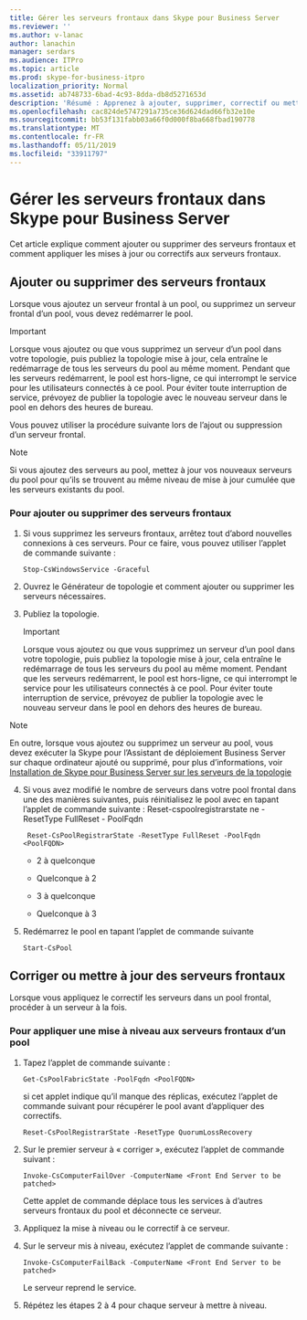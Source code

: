 ```yaml
---
title: Gérer les serveurs frontaux dans Skype pour Business Server
ms.reviewer: ''
ms.author: v-lanac
author: lanachin
manager: serdars
ms.audience: ITPro
ms.topic: article
ms.prod: skype-for-business-itpro
localization_priority: Normal
ms.assetid: ab748733-6bad-4c93-8dda-db8d5271653d
description: 'Résumé : Apprenez à ajouter, supprimer, correctif ou mettre à jour des serveurs frontaux Skype pour Business Server.'
ms.openlocfilehash: cac824de5747291a735ce36d624dad66fb32e10e
ms.sourcegitcommit: bb53f131fabb03a66f0d000f8ba668fbad190778
ms.translationtype: MT
ms.contentlocale: fr-FR
ms.lasthandoff: 05/11/2019
ms.locfileid: "33911797"
---
```

# <a name="manage-front-end-servers-in-skype-for-business-server"></a>Gérer les serveurs frontaux dans Skype pour Business Server
 
Cet article explique comment ajouter ou supprimer des serveurs frontaux et comment appliquer les mises à jour ou correctifs aux serveurs frontaux.

## <a name="add-or-remove-front-end-servers"></a>Ajouter ou supprimer des serveurs frontaux
  
Lorsque vous ajoutez un serveur frontal à un pool, ou supprimez un serveur frontal d’un pool, vous devez redémarrer le pool. 
  
> [!IMPORTANT]
> Lorsque vous ajoutez ou que vous supprimez un serveur d’un pool dans votre topologie, puis publiez la topologie mise à jour, cela entraîne le redémarrage de tous les serveurs du pool au même moment. Pendant que les serveurs redémarrent, le pool est hors-ligne, ce qui interrompt le service pour les utilisateurs connectés à ce pool. Pour éviter toute interruption de service, prévoyez de publier la topologie avec le nouveau serveur dans le pool en dehors des heures de bureau. 
  
Vous pouvez utiliser la procédure suivante lors de l’ajout ou suppression d’un serveur frontal.
  
> [!NOTE]
> Si vous ajoutez des serveurs au pool, mettez à jour vos nouveaux serveurs du pool pour qu’ils se trouvent au même niveau de mise à jour cumulée que les serveurs existants du pool. 
  
### <a name="to-add-or-remove-front-end-servers"></a>Pour ajouter ou supprimer des serveurs frontaux

1. Si vous supprimez les serveurs frontaux, arrêtez tout d’abord nouvelles connexions à ces serveurs. Pour ce faire, vous pouvez utiliser l’applet de commande suivante :
    
   ```
   Stop-CsWindowsService -Graceful
   ```

2. Ouvrez le Générateur de topologie et comment ajouter ou supprimer les serveurs nécessaires. 
    
3. Publiez la topologie.
    
    > [!IMPORTANT]
    > Lorsque vous ajoutez ou que vous supprimez un serveur d’un pool dans votre topologie, puis publiez la topologie mise à jour, cela entraîne le redémarrage de tous les serveurs du pool au même moment. Pendant que les serveurs redémarrent, le pool est hors-ligne, ce qui interrompt le service pour les utilisateurs connectés à ce pool. Pour éviter toute interruption de service, prévoyez de publier la topologie avec le nouveau serveur dans le pool en dehors des heures de bureau. 
  
  > [!NOTE]
> En outre, lorsque vous ajoutez ou supprimez un serveur au pool, vous devez exécuter la Skype pour l’Assistant de déploiement Business Server sur chaque ordinateur ajouté ou supprimé, pour plus d’informations, voir [Installation de Skype pour Business Server sur les serveurs de la topologie](https://docs.microsoft.com/skypeforbusiness/deploy/install/install-skype-for-business-server)
  
4. Si vous avez modifié le nombre de serveurs dans votre pool frontal dans une des manières suivantes, puis réinitialisez le pool avec en tapant l’applet de commande suivante : Reset-cspoolregistrarstate ne - ResetType FullReset - PoolFqdn 
    
   ```
    Reset-CsPoolRegistrarState -ResetType FullReset -PoolFqdn  <PoolFQDN>
   ```

     - 2 à quelconque
    
     - Quelconque à 2
    
     - 3 à quelconque
    
     - Quelconque à 3
    
5. Redémarrez le pool en tapant l’applet de commande suivante
    
   ```
   Start-CsPool
   ```

## <a name="patch-or-update-front-end-servers"></a>Corriger ou mettre à jour des serveurs frontaux

Lorsque vous appliquez le correctif les serveurs dans un pool frontal, procéder à un serveur à la fois. 
  
### <a name="to-apply-an-upgrade-to-the-front-end-servers-in-a-pool"></a>Pour appliquer une mise à niveau aux serveurs frontaux d’un pool

1. Tapez l’applet de commande suivante :
    
   ```
   Get-CsPoolFabricState -PoolFqdn <PoolFQDN>
   ```

     si cet applet indique qu’il manque des réplicas, exécutez l’applet de commande suivant pour récupérer le pool avant d’appliquer des correctifs.
    
   ```
   Reset-CsPoolRegistrarState -ResetType QuorumLossRecovery
   ```

2. Sur le premier serveur à « corriger », exécutez l’applet de commande suivant :
    
   ```
   Invoke-CsComputerFailOver -ComputerName <Front End Server to be patched>
   ```

    Cette applet de commande déplace tous les services à d’autres serveurs frontaux du pool et déconnecte ce serveur.
    
3. Appliquez la mise à niveau ou le correctif à ce serveur.
    
4. Sur le serveur mis à niveau, exécutez l’applet de commande suivante :
    
   ```
   Invoke-CsComputerFailBack -ComputerName <Front End Server to be patched>
   ```

    Le serveur reprend le service.
    
5. Répétez les étapes 2 à 4 pour chaque serveur à mettre à niveau.
    
